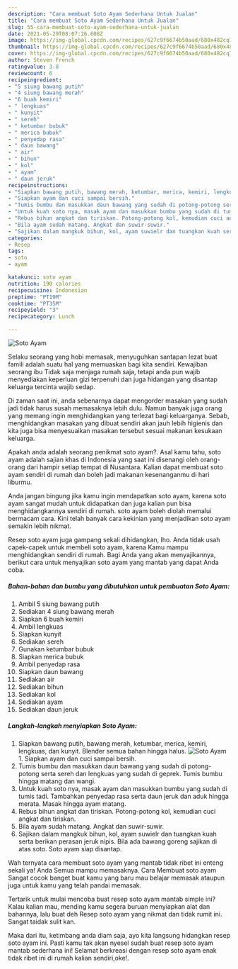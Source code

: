 ```yaml
---
description: "Cara membuat Soto Ayam Sederhana Untuk Jualan"
title: "Cara membuat Soto Ayam Sederhana Untuk Jualan"
slug: 55-cara-membuat-soto-ayam-sederhana-untuk-jualan
date: 2021-05-29T08:07:26.608Z
image: https://img-global.cpcdn.com/recipes/627c9f6674b50aad/680x482cq70/soto-ayam-foto-resep-utama.jpg
thumbnail: https://img-global.cpcdn.com/recipes/627c9f6674b50aad/680x482cq70/soto-ayam-foto-resep-utama.jpg
cover: https://img-global.cpcdn.com/recipes/627c9f6674b50aad/680x482cq70/soto-ayam-foto-resep-utama.jpg
author: Steven French
ratingvalue: 3.8
reviewcount: 6
recipeingredient:
- "5 siung bawang putih"
- "4 siung bawang merah"
- "6 buah kemiri"
- " lengkuas"
- " kunyit"
- " sereh"
- " ketumbar bubuk"
- " merica bubuk"
- " penyedap rasa"
- " daun bawang"
- " air"
- " bihun"
- " kol"
- " ayam"
- " daun jeruk"
recipeinstructions:
- "Siapkan bawang putih, bawang merah, ketumbar, merica, kemiri, lengkuas, dan kunyit. Blender semua bahan hingga halus."
- "Siapkan ayam dan cuci sampai bersih."
- "Tumis bumbu dan masukkan daun bawang yang sudah di potong-potong serta sereh dan lengkuas yang sudah di geprek. Tumis bumbu hingga matang dan wangi."
- "Untuk kuah soto nya, masak ayam dan masukkan bumbu yang sudah di tumis tadi. Tambahkan penyedap rasa serta daun jeruk dan aduk hingga merata. Masak hingga ayam matang."
- "Rebus bihun angkat dan tiriskan. Potong-potong kol, kemudian cuci angkat dan tiriskan."
- "Bila ayam sudah matang. Angkat dan suwir-suwir."
- "Sajikan dalam mangkuk bihun, kol, ayam suwielr dan tuangkan kuah serta berikan perasan jeruk nipis. Bila ada bawang goreng sajikan di atas soto. Soto ayam siap disantap."
categories:
- Resep
tags:
- soto
- ayam

katakunci: soto ayam 
nutrition: 190 calories
recipecuisine: Indonesian
preptime: "PT19M"
cooktime: "PT35M"
recipeyield: "3"
recipecategory: Lunch

---
```



![Soto Ayam](https://img-global.cpcdn.com/recipes/627c9f6674b50aad/680x482cq70/soto-ayam-foto-resep-utama.jpg)

Selaku seorang yang hobi memasak, menyuguhkan santapan lezat buat famili adalah suatu hal yang memuaskan bagi kita sendiri. Kewajiban seorang ibu Tidak saja menjaga rumah saja, tetapi anda pun wajib menyediakan keperluan gizi terpenuhi dan juga hidangan yang disantap keluarga tercinta wajib sedap.

Di zaman  saat ini, anda sebenarnya dapat mengorder masakan yang sudah jadi tidak harus susah memasaknya lebih dulu. Namun banyak juga orang yang memang ingin menghidangkan yang terlezat bagi keluarganya. Sebab, menghidangkan masakan yang dibuat sendiri akan jauh lebih higienis dan kita juga bisa menyesuaikan masakan tersebut sesuai makanan kesukaan keluarga. 



Apakah anda adalah seorang penikmat soto ayam?. Asal kamu tahu, soto ayam adalah sajian khas di Indonesia yang saat ini disenangi oleh orang-orang dari hampir setiap tempat di Nusantara. Kalian dapat membuat soto ayam sendiri di rumah dan boleh jadi makanan kesenanganmu di hari liburmu.

Anda jangan bingung jika kamu ingin mendapatkan soto ayam, karena soto ayam sangat mudah untuk didapatkan dan juga kalian pun bisa menghidangkannya sendiri di rumah. soto ayam boleh diolah memalui bermacam cara. Kini telah banyak cara kekinian yang menjadikan soto ayam semakin lebih nikmat.

Resep soto ayam juga gampang sekali dihidangkan, lho. Anda tidak usah capek-capek untuk membeli soto ayam, karena Kamu mampu menghidangkan sendiri di rumah. Bagi Anda yang akan menyajikannya, berikut cara untuk menyajikan soto ayam yang mantab yang dapat Anda coba.

<!--inarticleads1-->

##### Bahan-bahan dan bumbu yang dibutuhkan untuk pembuatan Soto Ayam:

1. Ambil 5 siung bawang putih
1. Sediakan 4 siung bawang merah
1. Siapkan 6 buah kemiri
1. Ambil  lengkuas
1. Siapkan  kunyit
1. Sediakan  sereh
1. Gunakan  ketumbar bubuk
1. Siapkan  merica bubuk
1. Ambil  penyedap rasa
1. Siapkan  daun bawang
1. Sediakan  air
1. Sediakan  bihun
1. Sediakan  kol
1. Sediakan  ayam
1. Sediakan  daun jeruk




<!--inarticleads2-->

##### Langkah-langkah menyiapkan Soto Ayam:

1. Siapkan bawang putih, bawang merah, ketumbar, merica, kemiri, lengkuas, dan kunyit. Blender semua bahan hingga halus.
<img src="https://img-global.cpcdn.com/steps/e1e7d7f3c86e2377/160x128cq70/soto-ayam-langkah-memasak-1-foto.jpg" alt="Soto Ayam">1. Siapkan ayam dan cuci sampai bersih.
1. Tumis bumbu dan masukkan daun bawang yang sudah di potong-potong serta sereh dan lengkuas yang sudah di geprek. Tumis bumbu hingga matang dan wangi.
1. Untuk kuah soto nya, masak ayam dan masukkan bumbu yang sudah di tumis tadi. Tambahkan penyedap rasa serta daun jeruk dan aduk hingga merata. Masak hingga ayam matang.
1. Rebus bihun angkat dan tiriskan. Potong-potong kol, kemudian cuci angkat dan tiriskan.
1. Bila ayam sudah matang. Angkat dan suwir-suwir.
1. Sajikan dalam mangkuk bihun, kol, ayam suwielr dan tuangkan kuah serta berikan perasan jeruk nipis. Bila ada bawang goreng sajikan di atas soto. Soto ayam siap disantap.




Wah ternyata cara membuat soto ayam yang mantab tidak ribet ini enteng sekali ya! Anda Semua mampu memasaknya. Cara Membuat soto ayam Sangat cocok banget buat kamu yang baru mau belajar memasak ataupun juga untuk kamu yang telah pandai memasak.

Tertarik untuk mulai mencoba buat resep soto ayam mantab simple ini? Kalau kalian mau, mending kamu segera buruan menyiapkan alat dan bahannya, lalu buat deh Resep soto ayam yang nikmat dan tidak rumit ini. Sangat taidak sulit kan. 

Maka dari itu, ketimbang anda diam saja, ayo kita langsung hidangkan resep soto ayam ini. Pasti kamu tak akan nyesel sudah buat resep soto ayam mantab sederhana ini! Selamat berkreasi dengan resep soto ayam enak tidak ribet ini di rumah kalian sendiri,oke!.

